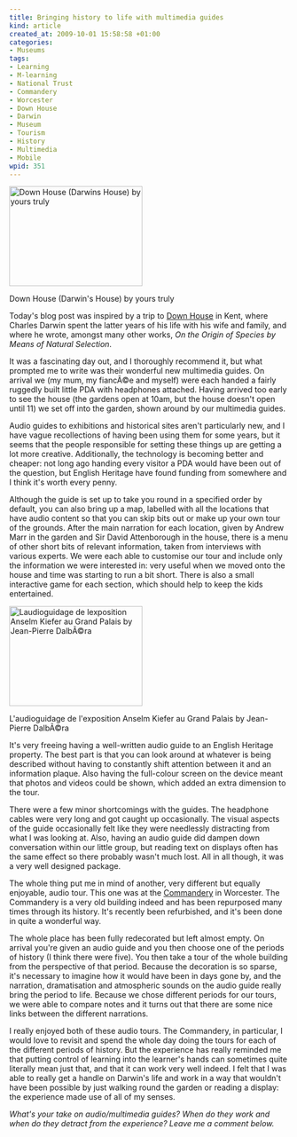 ```yaml
--- 
title: Bringing history to life with multimedia guides
kind: article
created_at: 2009-10-01 15:58:58 +01:00
categories: 
- Museums
tags: 
- Learning
- M-learning
- National Trust
- Commandery
- Worcester
- Down House
- Darwin
- Museum
- Tourism
- History
- Multimedia
- Mobile
wpid: 351
---
```

<div class="wp-caption alignleft"><a href="http://www.flickr.com/photos/jezcope/3971274879/"><img alt="Down House (Darwins House) by yours truly" src="http://farm4.static.flickr.com/3511/3971274879_003b7d1fcc_m.jpg" title="Down House (Darwins House)" width="240" height="180" /></a><p>Down House (Darwin&#39;s House) by yours truly</p></div>

Today's blog post was inspired by a trip to [Down House][] in Kent, where Charles Darwin spent the latter years of his life with his wife and family, and where he wrote, amongst many other works, *On the Origin of Species by Means of Natural Selection*.

[Down House]: http://www.english-heritage.org.uk/server.php?show=nav.14922
<!--more-->

It was a fascinating day out, and I thoroughly recommend it, but what prompted me to write was their wonderful new multimedia guides. On arrival we (my mum, my fiancÃ©e and myself) were each handed a fairly ruggedly built little PDA with headphones attached. Having arrived too early to see the house (the gardens open at 10am, but the house doesn't open until 11) we set off into the garden, shown around by our multimedia guides.

Audio guides to exhibitions and historical sites aren't particularly new, and I have vague recollections of having been using them for some years, but it seems that the people responsible for setting these things up are getting a lot more creative. Additionally, the technology is becoming better and cheaper: not long ago handing every visitor a PDA would have been out of the question, but English Heritage have found funding from somewhere and I think it's worth every penny.

Although the guide is set up to take you round in a specified order by default, you can also bring up a map, labelled with all the locations that have audio content so that you can skip bits out or make up your own tour of the grounds. After the main narration for each location, given by Andrew Marr in the garden and Sir David Attenborough in the house, there is a menu of other short bits of relevant information, taken from interviews with various experts. We were each able to customise our tour and include only the information we were interested in: very useful when we moved onto the house and time was starting to run a bit short. There is also a small interactive game for each section, which should help to keep the kids entertained.

<div class="wp-caption alignright"><a href="http://www.flickr.com/photos/dalbera/550975041/"><img alt="Laudioguidage de lexposition Anselm Kiefer au Grand Palais by Jean-Pierre DalbÃ©ra" src="http://farm1.static.flickr.com/248/550975041_0b97c86d01_m.jpg" title="Laudioguidage de lexposition Anselm Kiefer au Grand Palais" width="240" height="180" /></a><p>L&#39;audioguidage de l&#39;exposition Anselm Kiefer au Grand Palais by Jean-Pierre DalbÃ©ra</p></div> It's very freeing having a well-written audio guide to an English Heritage property. The best part is that you can look around at whatever is being described without having to constantly shift attention between it and an information plaque. Also having the full-colour screen on the device meant that photos and videos could be shown, which added an extra dimension to the tour.

There were a few minor shortcomings with the guides. The headphone cables were very long and got caught up occasionally. The visual aspects of the guide occasionally felt like they were needlessly distracting from what I was looking at. Also, having an audio guide did dampen down conversation within our little group, but reading text on displays often has the same effect so there probably wasn't much lost. All in all though, it was a very well designed package.

The whole thing put me in mind of another, very different but equally enjoyable, audio tour. This one was at the [Commandery][] in Worcester. The Commandery is a very old building indeed and has been repurposed many times through its history. It's recently been refurbished, and it's been done in quite a wonderful way.

The whole place has been fully redecorated but left almost empty. On arrival you're given an audio guide and you then choose one of the periods of history (I think there were five). You then take a tour of the whole building from the perspective of that period. Because the decoration is so sparse, it's necessary to imagine how it would have been in days gone by, and the narration, dramatisation and atmospheric sounds on the audio guide really bring the period to life. Because we chose different periods for our tours, we were able to compare notes and it turns out that there are some nice links between the different narrations.

I really enjoyed both of these audio tours. The Commandery, in particular, I would love to revisit and spend the whole day doing the tours for each of the different periods of history. But the experience has really reminded me that putting control of learning into the learner's hands can sometimes quite literally mean just that, and that it can work very well indeed. I felt that I was able to really get a handle on Darwin's life and work in a way that wouldn't have been possible by just walking round the garden or reading a display: the experience made use of all of my senses.

[Commandery]: http://www.worcestercitymuseums.org.uk/comm/commind.htm

*What's your take on audio/multimedia guides? When do they work and when do they detract from the experience? Leave me a comment below.*

